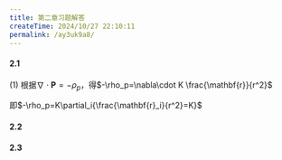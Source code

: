 ```yaml
---
title: 第二章习题解答
createTime: 2024/10/27 22:10:11
permalink: /ay3uk9a8/
---
```


#### 2.1
(1) 根据$\nabla\cdot\mathbf{P}=-\rho_p$，得$-\rho_p=\nabla\cdot K \frac{\mathbf{r}}{r^2}$

即$-\rho_p=K\partial_i{\frac{\mathbf{r}_i}{r^2}=K}$

#### 2.2

#### 2.3